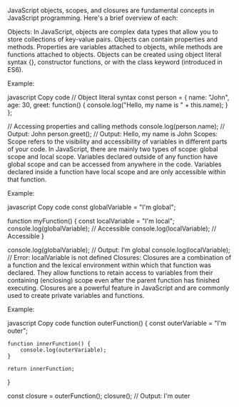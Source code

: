 JavaScript objects, scopes, and closures are fundamental concepts in JavaScript programming. Here's a brief overview of each:

Objects: In JavaScript, objects are complex data types that allow you to store collections of key-value pairs. Objects can contain properties and methods. Properties are variables attached to objects, while methods are functions attached to objects. Objects can be created using object literal syntax {}, constructor functions, or with the class keyword (introduced in ES6).

Example:

javascript
Copy code
// Object literal syntax
const person = {
    name: "John",
    age: 30,
    greet: function() {
        console.log("Hello, my name is " + this.name);
    }
};

// Accessing properties and calling methods
console.log(person.name);  // Output: John
person.greet();  // Output: Hello, my name is John
Scopes: Scope refers to the visibility and accessibility of variables in different parts of your code. In JavaScript, there are mainly two types of scope: global scope and local scope. Variables declared outside of any function have global scope and can be accessed from anywhere in the code. Variables declared inside a function have local scope and are only accessible within that function.

Example:

javascript
Copy code
const globalVariable = "I'm global";

function myFunction() {
    const localVariable = "I'm local";
    console.log(globalVariable);  // Accessible
    console.log(localVariable);   // Accessible
}

console.log(globalVariable);  // Output: I'm global
console.log(localVariable);   // Error: localVariable is not defined
Closures: Closures are a combination of a function and the lexical environment within which that function was declared. They allow functions to retain access to variables from their containing (enclosing) scope even after the parent function has finished executing. Closures are a powerful feature in JavaScript and are commonly used to create private variables and functions.

Example:

javascript
Copy code
function outerFunction() {
    const outerVariable = "I'm outer";

    function innerFunction() {
        console.log(outerVariable);
    }

    return innerFunction;
}

const closure = outerFunction();
closure();  // Output: I'm outer
